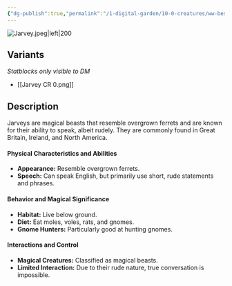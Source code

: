 ```yaml
---
{"dg-publish":true,"permalink":"/1-digital-garden/10-0-creatures/ww-bestiary/jarvey/","tags":["#creature","beast"]}
---
```


![Jarvey.jpeg|left|200](/img/user/1%20DIGITAL%20GARDEN/10.0%20CREATURES/(Attachments)/WW%20Bestiary/Jarvey.jpeg)

## Variants
*Statblocks only visible to DM*
- [[Jarvey CR 0.png]]

## Description

Jarveys are magical beasts that resemble overgrown ferrets and are known for their ability to speak, albeit rudely. They are commonly found in Great Britain, Ireland, and North America.

#### Physical Characteristics and Abilities

* **Appearance:** Resemble overgrown ferrets.
* **Speech:** Can speak English, but primarily use short, rude statements and phrases.

#### Behavior and Magical Significance

* **Habitat:** Live below ground.
* **Diet:** Eat moles, voles, rats, and gnomes.
* **Gnome Hunters:** Particularly good at hunting gnomes.

#### Interactions and Control

* **Magical Creatures:** Classified as magical beasts.
* **Limited Interaction:** Due to their rude nature, true conversation is impossible.